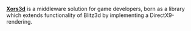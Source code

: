 [**Xors3d**](https://web.archive.org/web/20131208100633/http://xors3d.com/xors3d/overview) is a middleware solution for game developers, born as a library which extends functionality of Blitz3d by implementing a DirectX9-rendering.
